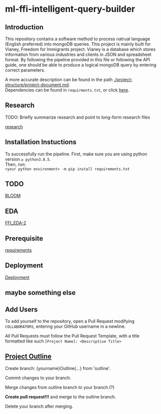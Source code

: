 # ml-ffi-intelligent-query-builder

## Introduction
This repository contains a software method to process natrual language (English preferred) into mongoDB queries. This project is mainly built for Vianey, Freedom for Immigrants project. Vianey is a database which stores information from various industries and clients in JSON and spreadsheet format. By following the pipeline provided in this file or following the API guide, one should be able to produce a logical mongoDB query by entering correct parameters.

A more accurate description can be found in the path [./project-structure/project-document.md](./project-structure/project-document.md).   
Dependencies can be found in ``requirments.txt``, or click [here](./requirements.txt).


## Research
TODO: Briefly summarize research and point to long-form research files


[research](project-research/research.md)

## Installation Instuctions

To successfully run the pipeline. 
First, make sure you are using python version `≥ python3.8.5`.    
Then, run:  
`<your python environment> -m pip install requirements.txt` <br>


## TODO
[BLOOM](https://huggingface.co/bigscience/bloom)

## EDA
[FFI_EDA-2](src/FFI_EDA-2.ipynb)

## Prerequisite
[requirements](requirements.txt)

## Deployment
[Deployment](src/Deployment.ipynb)

## maybe something else

## Add Users

To add yourself to the repository, open a Pull Request modifying `COLLABORATORS`, entering your GitHub username in a newline.

All Pull Requests must follow the Pull Request Template, with a title formatted like such `[Project Name]: <Descriptive Title>`

## [Project Outline](./project-structure/project-document.md)

Create branch: {yourname}Outline{...} from 'outline'.

Commit changes to your branch.

Merge changes from outline branch to your branch.(?)

**Create pull request!!!** and merge to the outline branch.

Delete your branch after merging. 
